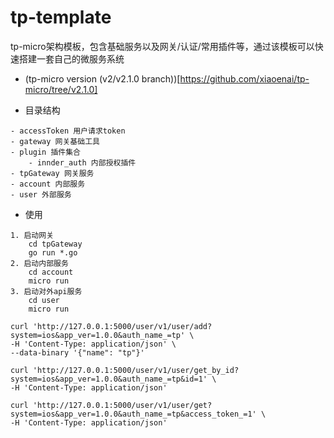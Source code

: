 # tp-template
tp-micro架构模板，包含基础服务以及网关/认证/常用插件等，通过该模板可以快速搭建一套自己的微服务系统

- (tp-micro version (v2/v2.1.0 branch))[https://github.com/xiaoenai/tp-micro/tree/v2.1.0]

- 目录结构

```
- accessToken 用户请求token
- gateway 网关基础工具
- plugin 插件集合
    - innder_auth 内部授权插件
- tpGateway 网关服务
- account 内部服务
- user 外部服务
```

- 使用

```
1. 启动网关
    cd tpGateway
    go run *.go
2. 启动内部服务
    cd account
    micro run
3. 启动对外api服务
    cd user
    micro run

curl 'http://127.0.0.1:5000/user/v1/user/add?system=ios&app_ver=1.0.0&auth_name_=tp' \
-H 'Content-Type: application/json' \
--data-binary '{"name": "tp"}'

curl 'http://127.0.0.1:5000/user/v1/user/get_by_id?system=ios&app_ver=1.0.0&auth_name_=tp&id=1' \
-H 'Content-Type: application/json'

curl 'http://127.0.0.1:5000/user/v1/user/get?system=ios&app_ver=1.0.0&auth_name_=tp&access_token_=1' \
-H 'Content-Type: application/json'

```
